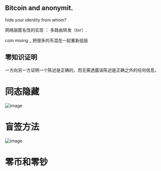 ## Bitcoin and anonymit.

hide your identity from whom?

网络层匿名性的实现 ： 多路由转发（tor）.

coin mixing _ 把很多的币混在一起重新组装


## 零知识证明

一方向另一方证明一个陈述是正确的，而无需透露该陈述是正确之外的任何信息。

# 同态隐藏 

![image](https://github.com/user-attachments/assets/9f0bb947-8364-403f-b25b-510f6a6c379d)

# 盲签方法

![image](https://github.com/user-attachments/assets/cc132991-17c9-4956-8176-fc5fa5f5a080)

# 零币和零钞
